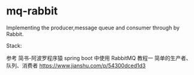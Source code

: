 # mq-rabbit

Implementing the producer,message queue and consumer through by Rabbit.

Stack:

参考
简书-阿波罗程序猿 
spring boot 中使用 RabbitMQ 教程一 简单的生产者、队列、消费者
https://www.jianshu.com/p/54300dced1d3
